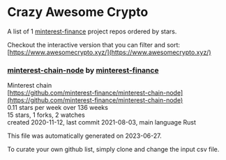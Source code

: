# Crazy Awesome Crypto
A list of 1 [minterest-finance](https://github.com/minterest-finance) project repos ordered by stars.  

Checkout the interactive version that you can filter and sort: 
[https://www.awesomecrypto.xyz/](https://www.awesomecrypto.xyz/)  


### [minterest-chain-node](https://github.com/minterest-finance/minterest-chain-node) by [minterest-finance](https://github.com/minterest-finance)  
Minterest chain  
[https://github.com/minterest-finance/minterest-chain-node](https://github.com/minterest-finance/minterest-chain-node)  
0.11 stars per week over 136 weeks  
15 stars, 1 forks, 2 watches  
created 2020-11-12, last commit 2021-08-03, main language Rust  


This file was automatically generated on 2023-06-27.  

To curate your own github list, simply clone and change the input csv file.  